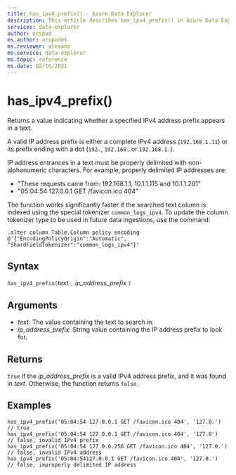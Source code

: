 ```yaml
---
title: has_ipv4_prefix() - Azure Data Explorer
description: This article describes has_ipv4_prefix() in Azure Data Explorer.
services: data-explorer
author: orspod
ms.author: orspodek
ms.reviewer: alexans
ms.service: data-explorer
ms.topic: reference
ms.date: 02/16/2021
---
```

# has_ipv4_prefix()

Returns a value indicating whether a specified IPv4 address prefix appears in a text.

A valid IP address prefix is either a complete IPv4 address (`192.168.1.11`) or its prefix ending with a dot (`192.`, `192.168.` or `192.168.1.`).

IP address entrances in a text must be properly delimited with non-alphanumeric characters. For example, properly delimited IP addresses are:

 * "These requests came from: 192.168.1.1, 10.1.1.115 and 10.1.1.201"
 * "05:04:54 127.0.0.1 GET /favicon.ico 404"

The function works significantly faster if the searched text column is indexed using the special tokenizer `common_logs_ipv4`. To update the column tokenizer type to be used in future data ingestions, use the command:

```kusto
.alter column Table.Column policy encoding @'{"EncodingPolicyOrigin":"Automatic", "ShardFieldTokenizer":"common_logs_ipv4"}'
```

## Syntax

`has_ipv4_prefix(`*text* `,` *ip_address_prefix* `)`

## Arguments

* *text*: The value containing the text to search in.
* *ip_address_prefix*: String value containing the IP address prefix to look for.

## Returns

`true` if the *ip_address_prefix* is a valid IPv4 address prefix, and it was found in *text*. Otherwise, the function returns `false`.

## Examples

```kusto
has_ipv4_prefix('05:04:54 127.0.0.1 GET /favicon.ico 404', '127.0.')          // true
has_ipv4_prefix('05:04:54 127.0.0.1 GET /favicon.ico 404', '127.0')           // false, invalid IPv4 prefix
has_ipv4_prefix('05:04:54 127.0.0.256 GET /favicon.ico 404', '127.0.')        // false, invalid IPv4 address
has_ipv4_prefix('05:04:54127.0.0.1 GET /favicon.ico 404', '127.0.')           // false, improperly delimited IP address
```
